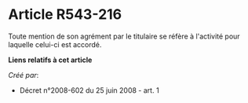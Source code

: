 # Article R543-216

Toute mention de son agrément par le titulaire se réfère à l'activité pour laquelle celui-ci est accordé.

**Liens relatifs à cet article**

_Créé par_:

  - Décret n°2008-602 du 25 juin 2008 - art. 1

